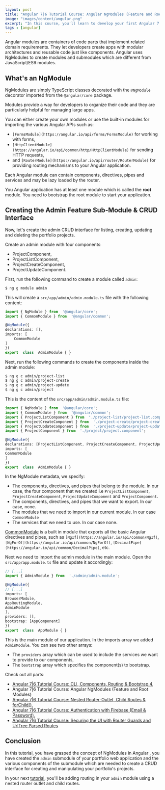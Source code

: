```yaml
---
layout: post
title: "Angular 7|6 Tutorial Course: Angular NgModules (Feature and Root Modules)"
image: "images/content/angular.png"
excerpt: "In this course, you'll learn to develop your first Angular 7 application with routing, CRUD operations and Bootstrap 4 UI" 
tags : [angular]
---
```


Angular modules are containers of code parts that implement related domain requirements. They let developers create apps with modular architectures and reusable code just like components. Angular uses NgModules to create modules and submodules which are different from JavaScript/ES6 modules.

## What's an NgModule

NgModules are simply TypeScript classes decorated with the `@NgModule` decorator  imported from the `@angular/core` package.

Modules provide a way for developers to  organize their code and they are particularly helpful for managing large apps. 

You can either create your own modules or use the built-in modules for importing the various Angular APIs such as:

-  `[FormsModule](https://angular.io/api/forms/FormsModule)` for working with forms, 
- `[HttpClientModule](https://angular.io/api/common/http/HttpClientModule)` for sending HTTP requests, 
- and `[RouterModule](https://angular.io/api/router/RouterModule)` for providing routing mechanisms to your Angular application.

Each Angular module can contain components, directives, pipes and services and may be lazy loaded by the router.

You Angular application has at least one module which is called the **root** module. You need to bootstrap the root module to start your application.

## Creating the Admin Feature Sub-Module & CRUD Interface

Now, let's create the admin CRUD interface for listing, creating, updating and deleting the portfolio projects.

Create an admin module with four components:

- ProjectComponent,
- ProjectListComponent,
- ProjectCreateComponent,
- ProjectUpdateComponent.

First, run the following command to create a module called `admin`:

```bash
$ ng g module admin 
``` 

This will create a `src/app/admin/admin.module.ts` file with the following content:

```ts
import { NgModule } from  '@angular/core';
import { CommonModule } from  '@angular/common';

@NgModule({
declarations: [],
imports: [
	CommonModule
]
})
export  class  AdminModule { }
```   

Next, run the following commands to create the components inside the admin module:

```bash
$ ng g c admin/project-list
$ ng g c admin/project-create
$ ng g c admin/project-update
$ ng g c admin/project


```
This is the content of the `src/app/admin/admin.module.ts` file:

```ts
import { NgModule } from  '@angular/core';
import { CommonModule } from  '@angular/common';
import { ProjectListComponent } from  './project-list/project-list.component';
import { ProjectCreateComponent } from  './project-create/project-create.component';
import { ProjectUpdateComponent } from  './project-update/project-update.component';
import { ProjectComponent } from  './project/project.component';

@NgModule({
declarations: [ProjectListComponent, ProjectCreateComponent, ProjectUpdateComponent, ProjectComponent],
imports: [
CommonModule
]
})
export  class  AdminModule { }
```

In the NgModule metadata, we specify:

-   The components, directives, and pipes that belong to the module. In our case, the four component that we created i.e `ProjectListComponent`, `ProjectCreateComponent`, `ProjectUpdateComponent` and `ProjectComponent`.
-   The components, directives, and pipes that we want to export. In our case, none.
-   The modules that we need to import in our current module. In our case `CommonModule`
-   The services that we need to use. In our case none.

[CommonModule](https://angular.io/api/common/CommonModule) is a built in module that exports all the basic Angular directives and pipes, such as  `[NgIf](https://angular.io/api/common/NgIf)`,  `[NgForOf](https://angular.io/api/common/NgForOf)`,  `[DecimalPipe](https://angular.io/api/common/DecimalPipe)`, etc.


Next we need to import the admin module in the main module. Open the `src/app/app.module.ts` file and update it accordingly:

```ts
// [...]
import { AdminModule } from  './admin/admin.module';

@NgModule({
// [...]
imports: [
BrowserModule,
AppRoutingModule,
AdminModule
],
providers: [],
bootstrap: [AppComponent]
})
export  class  AppModule { }
``` 

This is the main module of our application. In the imports array we added `AdminModule`. You can see two other arrays:

- The `providers` array which can be used to include the services we want to provide to our components,
- The `bootstrap` array which specifies the component(s) to bootstrap.        

Check out all parts:

- [Angular 7|6 Tutorial Course: CLI, Components, Routing & Bootstrap 4](https://www.techiediaries.com/angular-course),
- Angular 7|6 Tutorial Course: Angular NgModules (Feature and Root Modules)
- [Angular 7|6 Tutorial Course: Nested Router-Outlet, Child Routes & forChild()](https://www.techiediaries.com/angular-course-child-routes),
- [Angular 7|6 Tutorial Course: Authentication with Firebase (Email & Password)](https://www.techiediaries.com/angular-course-firebase-authentication),
- [Angular 7|6 Tutorial Course: Securing the UI with Router Guards and UrlTree Parsed Routes](https://www.techiediaries.com/angular-course-router-guards)


## Conclusion

In this tutorial, you have grasped the concept of NgModules in Angular , you have created the `admin` submodule of your portfolio web application and the various components of the submodule which are needed to create a CRUD interface for creating and manipulating your portfolio's projects.

In your next [tutorial](https://www.techiediaries.com/angular-course-child-routes), you'll be adding routing in your `admin` module using a nested router outlet and child routes.